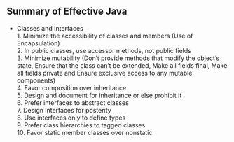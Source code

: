 ## Summary of Effective Java 
* Classes and Interfaces <br>
      1. Minimize the accessibility of classes and members (Use of Encapsulation) <br>
      2. In public classes, use accessor methods, not public fields <br>
      3. Minimize mutability (Don’t provide methods that modify the object’s state, Ensure that the class can’t be extended, Make all fields final, Make all fields private and Ensure exclusive access to any mutable components)<br>
      4. Favor composition over inheritance <br>
      5. Design and document for inheritance or else prohibit it <br>
      6. Prefer interfaces to abstract classes <br>
      7. Design interfaces for posterity <br>
      8. Use interfaces only to define types <br>
      9. Prefer class hierarchies to tagged classes <br>
      10. Favor static member classes over nonstatic <br>
